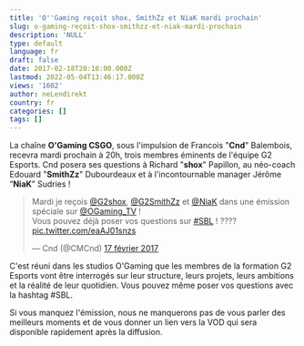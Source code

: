 ```yaml
---
title: 'O''Gaming reçoit shox, SmithZz et NiaK mardi prochain'
slug: o-gaming-reçoit-shox-smithzz-et-niak-mardi-prochain
description: 'NULL'
type: default
language: fr
draft: false
date: 2017-02-18T20:18:00.000Z
lastmod: 2022-05-04T13:46:17.000Z
views: '1602'
author: neLendirekt
country: fr
categories: []
tags: []
---
```

La chaîne **O'Gaming CSGO**, sous l'impulsion de Francois "**Cnd**" Balembois, recevra mardi prochain à 20h, trois membres éminents de l'équipe G2 Esports. Cnd posera ses questions à Richard "**shox**" Papillon, au néo-coach Edouard "**SmithZz**" Dubourdeaux et à l'incontournable manager Jérôme “**NiaK**” Sudries !

> Mardi je reçois [@G2shox](https://twitter.com/G2shox), [@G2SmithZz](https://twitter.com/G2SmithZz) et [@NiaK](https://twitter.com/NiaK) dans une émission spéciale sur [@OGaming\_TV](https://twitter.com/OGaming%5FTV) !  
> Vous pouvez déjà poser vos questions sur [#SBL](https://twitter.com/hashtag/SBL?src=hash) ! ???? [pic.twitter.com/eaAJ01snzs](https://t.co/eaAJ01snzs)
> 
> — Cnd (@CMCnd) [17 février 2017](https://twitter.com/CMCnd/status/832547504545751043)

  
C'est réuni dans les studios O'Gaming que les membres de la formation G2 Esports vont être interrogés sur leur structure, leurs projets, leurs ambitions et la réalité de leur quotidien. Vous pouvez même poser vos questions avec la hashtag #SBL.

Si vous manquez l'émission, nous ne manquerons pas de vous parler des meilleurs moments et de vous donner un lien vers la VOD qui sera disponible rapidement après la diffusion.
